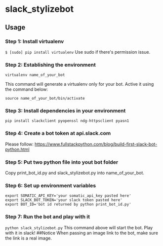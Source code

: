 # slack_stylizebot
## Usage
### Step 1: Install virtualenv
`$ [sudo] pip install virtualenv`
Use sudo if there's permission issue.
### Step 2: Establishing the environment
```
virtualenv name_of_your_bot
```
This command will generate a virtualenv only for your bot. Active it using the command below:
```
source name_of_your_bot/bin/activate
```
### Step 3: Install dependencies in your environment
`pip install slackclient pyopenssl ndg-httpsclient pyasn1`
### Step 4: Create a bot token at api.slack.com
Please follow: https://www.fullstackpython.com/blog/build-first-slack-bot-python.html
### Step 5: Put two python file into yout bot folder
Copy print_bot_id.py and slack_stylizebot.py into name_of_your_bot.
### Step 6: Set up environment variables
```
export SOMATIC_API_KEY='your somatic_api_key pasted here'
export SLACK_BOT_TOKEN='your slack token pasted here'
export BOT_ID='bot id returned by python print_bot_id.py'
```
### Step 7: Run the bot and play with it
`python slack_stylizebot.py`
This command above will start the bot. Play with it in slack!
##Notice
When passing an image link to the bot, make sure the link is a real image.
